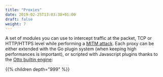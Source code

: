 ```yaml
---
title: "Proxies"
date: 2019-02-25T13:03:38+01:00
draft: false
weight: 7
---
```


A set of modules you can use to intercept traffic at the packet, TCP or HTTP/HTTPS level while performing a [MITM attack](/modules/ethernet/spoofers/). 
Each proxy can be either extended with the Go plugin system (when keeping high performances is important), or scripted with Javascript plugins thanks to the [Otto builtin engine](https://github.com/robertkrimen/otto):

{{% children depth="999" %}}
